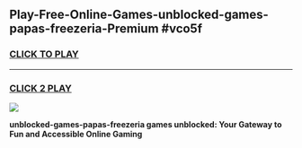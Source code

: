 
## Play-Free-Online-Games-unblocked-games-papas-freezeria-Premium #vco5f
<h3>
<a href="https://premium.freeplayer.one?title=unblocked-games-papas-freezeria&ref=8M">CLICK TO PLAY</a></h3>
<hr>

<h3>
<a href="https://premium.freeplayer.one?title=unblocked-games-papas-freezeria&ref=8M">CLICK 2 PLAY</a>
  
</h3>

<a href="https://premium.freeplayer.one?title=unblocked-games-papas-freezeria&ref=8M"><img src="https://clearcache.store/games.png"></a>


**unblocked-games-papas-freezeria games unblocked: Your Gateway to Fun and Accessible Online Gaming**
